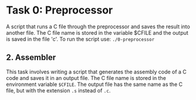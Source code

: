
# Task 0: Preprocessor
A script that runs a C file through the preprocessor and saves the result into another file.
The C file name is stored in the variable $CFILE and the output is saved in the file 'c'.
To run the script use: `./0-preprocessor`
## 2. Assembler

This task involves writing a script that generates the assembly code of a C code and saves it in an output file. The C file name is stored in the environment variable `$CFILE`. The output file has the same name as the C file, but with the extension `.s` instead of `.c`.
